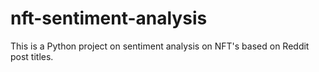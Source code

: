 # nft-sentiment-analysis
This is a Python project on sentiment analysis on NFT's based on Reddit post titles.
